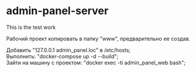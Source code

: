 # admin-panel-server
This is the test work

Рабочий проект копировать в папку "www", предварительно ее создав.

Добавить "127.0.0.1 admin_panel.loc" в /etc/hosts;  
Выполнить: "docker-compose up -d --build";  
Зайти на машину с проектом: "docker exec -ti admin_panel_web bash";  
